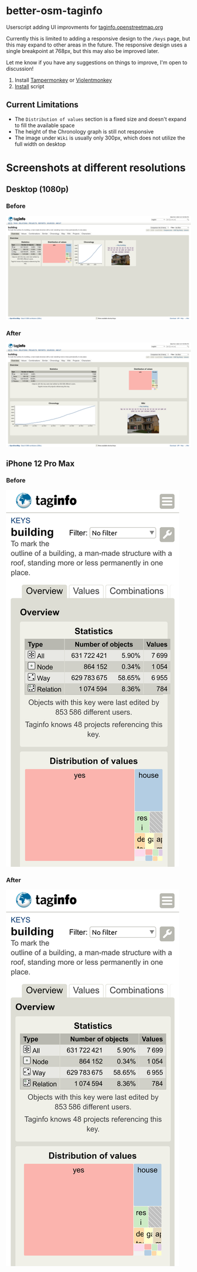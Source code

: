 # better-osm-taginfo
Userscript adding UI improvments for [taginfo.openstreetmap.org](https://taginfo.openstreetmap.org/)

Currently this is limited to adding a responsive design to the `/keys` page, but this may expand to other areas in the future.
The responsive design uses a single breakpoint at 768px, but this may also be improved later.

Let me know if you have any suggestions on things to improve, I'm open to discussion!

1. Install [Tampermonkey](https://www.tampermonkey.net) or [Violentmonkey](https://violentmonkey.github.io/)
2. [Install](https://github.com/wcedmisten/better-osm-taginfo/raw/refs/heads/main/better-osm-taginfo.user.js) script

## Current Limitations

* The `Distribution of values` section is a fixed size and doesn't expand to fill the available space
* The height of the Chronology graph is still not responsive
* The image under `Wiki` is usually only 300px, which does not utilize the full width on desktop

# Screenshots at different resolutions

## Desktop (1080p)

### Before

![desktop screenshot before](/screenshots/1080-before.png)

### After

![desktop screenshot after](/screenshots/1080-after.png)

## iPhone 12 Pro Max

### Before

![iphone 12 screenshot before](/screenshots/iphone-12-before.png)

### After

![iphone 12 screenshot after](/screenshots/iphone-12-after.png)

